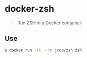 # docker-zsh

> Run ZSH in a Docker container

## Use

```sh
$ docker run -it --rm jrop/zsh zsh
```

